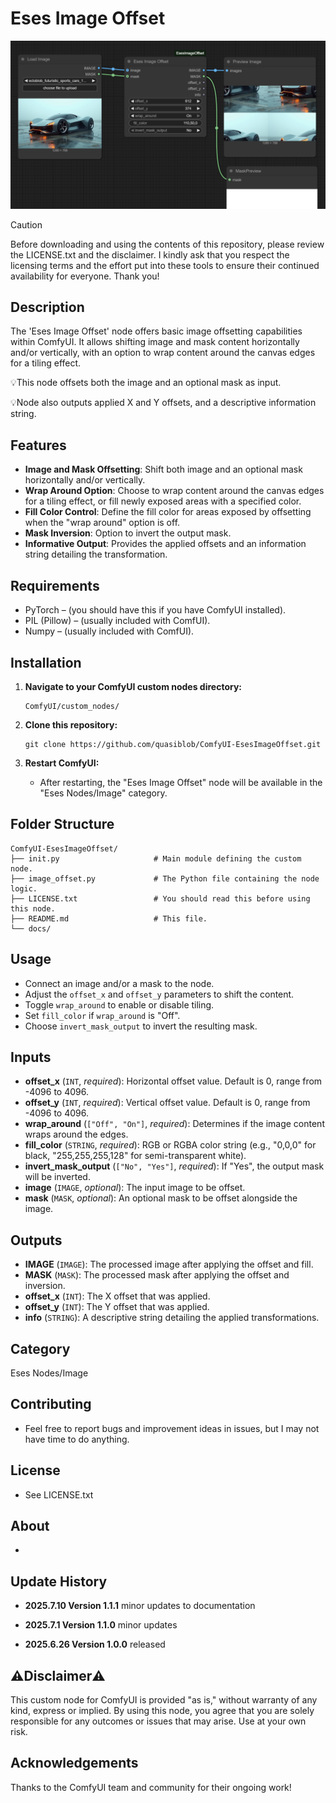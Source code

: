 # Eses Image Offset

![Eses Image Offset Node Screenshot](docs/image_offset.png)


> [!CAUTION]
> Before downloading and using the contents of this repository, please review the LICENSE.txt and the disclaimer.
> I kindly ask that you respect the licensing terms and the effort put into these tools to ensure their 
> continued availability for everyone. Thank you!


## Description

The 'Eses Image Offset' node offers basic image offsetting capabilities within ComfyUI. It allows shifting image and mask content horizontally and/or vertically, with an option to wrap content around the canvas edges for a tiling effect. 

💡This node offsets both the image and an optional mask as input.

💡Node also outputs applied X and Y offsets, and a descriptive information string.

## Features

* **Image and Mask Offsetting**: Shift both image and an optional mask horizontally and/or vertically.
* **Wrap Around Option**: Choose to wrap content around the canvas edges for a tiling effect, or fill newly exposed areas with a specified color.
* **Fill Color Control**: Define the fill color for areas exposed by offsetting when the "wrap around" option is off.
* **Mask Inversion**: Option to invert the output mask.
* **Informative Output**: Provides the applied offsets and an information string detailing the transformation.


## Requirements

* PyTorch – (you should have this if you have ComfyUI installed).
* PIL (Pillow) – (usually included with ComfUI).
* Numpy – (usually included with ComfUI).


## Installation

1.  **Navigate to your ComfyUI custom nodes directory:**
    ```
    ComfyUI/custom_nodes/
    ```

2.  **Clone this repository:**
    ```
    git clone https://github.com/quasiblob/ComfyUI-EsesImageOffset.git
    ```

3.  **Restart ComfyUI:**
    * After restarting, the "Eses Image Offset" node will be available in the "Eses Nodes/Image" category.


## Folder Structure

```
ComfyUI-EsesImageOffset/
├── init.py                     # Main module defining the custom node.
├── image_offset.py             # The Python file containing the node logic.
├── LICENSE.txt                 # You should read this before using this node.
├── README.md                   # This file.
└── docs/
```


## Usage

* Connect an image and/or a mask to the node.
* Adjust the `offset_x` and `offset_y` parameters to shift the content.
* Toggle `wrap_around` to enable or disable tiling.
* Set `fill_color` if `wrap_around` is "Off".
* Choose `invert_mask_output` to invert the resulting mask.


## Inputs

* **offset\_x** (`INT`, *required*): Horizontal offset value. Default is 0, range from -4096 to 4096.
* **offset\_y** (`INT`, *required*): Vertical offset value. Default is 0, range from -4096 to 4096.
* **wrap\_around** (`["Off", "On"]`, *required*): Determines if the image content wraps around the edges.
* **fill\_color** (`STRING`, *required*): RGB or RGBA color string (e.g., "0,0,0" for black, "255,255,255,128" for semi-transparent white).
* **invert\_mask\_output** (`["No", "Yes"]`, *required*): If "Yes", the output mask will be inverted.
* **image** (`IMAGE`, *optional*): The input image to be offset.
* **mask** (`MASK`, *optional*): An optional mask to be offset alongside the image.


## Outputs

* **IMAGE** (`IMAGE`): The processed image after applying the offset and fill.
* **MASK** (`MASK`): The processed mask after applying the offset and inversion.
* **offset\_x** (`INT`): The X offset that was applied.
* **offset\_y** (`INT`): The Y offset that was applied.
* **info** (`STRING`): A descriptive string detailing the applied transformations.


## Category

Eses Nodes/Image

## Contributing

* Feel free to report bugs and improvement ideas in issues, but I may not have time to do anything.

## License

* See LICENSE.txt

## About

-

## Update History

* **2025.7.10 Version 1.1.1** minor updates to documentation

* **2025.7.1 Version 1.1.0** minor updates

* **2025.6.26 Version 1.0.0** released


## ⚠️Disclaimer⚠️

This custom node for ComfyUI is provided "as is," without warranty of any kind, express or implied. By using this node, you agree that you are solely responsible for any outcomes or issues that may arise. Use at your own risk.


## Acknowledgements

Thanks to the ComfyUI team and community for their ongoing work!